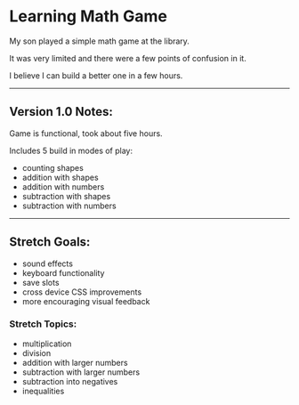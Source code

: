 # Learning Math Game

My son played a simple math game at the library.

It was very limited and there were a few points of confusion in it.

I believe I can build a better one in a few hours.

---

## Version 1.0 Notes:

Game is functional, took about five hours.

Includes 5 build in modes of play:

- counting shapes
- addition with shapes
- addition with numbers
- subtraction with shapes
- subtraction with numbers

---

## Stretch Goals:
- sound effects
- keyboard functionality
- save slots
- cross device CSS improvements
- more encouraging visual feedback

### Stretch Topics:
- multiplication
- division
- addition with larger numbers
- subtraction with larger numbers
- subtraction into negatives
- inequalities